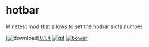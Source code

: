 # hotbar
Minetest mod that allows to set the hotbar slots number

[![download](https://img.shields.io/github/tag/askotos/hotbar.svg?style=flat-square&label=release)][0.1.4](https://github.com/askotos/hotbar/archive/master.zip)
[![git](https://img.shields.io/badge/git-project-green.svg?style=flat-square)](https://github.com/askotos/hotbar)
[![bower](https://img.shields.io/badge/bower-mod-green.svg?style=flat-square)](http://minetest-bower.herokuapp.com/mods/hotbar)
